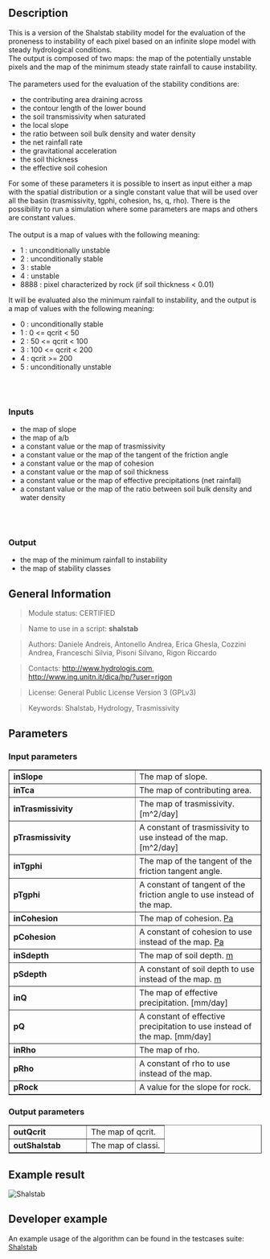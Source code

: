 <h2>Description</h2>

This is a version of the Shalstab stability model for the evaluation of the proneness to instability of each pixel based on an infinite slope model with steady hydrological conditions.
<br>
The output is composed of two maps: the map of the potentially unstable pixels and the map of the minimum steady state rainfall to cause instability.<br>
<br>
The parameters used for the evaluation of the stability conditions are:<br>
<ul>
<li>the contributing area draining across</li>
<li>the contour length of the lower bound</li>
<li>the soil transmissivity when saturated</li>
<li>the local slope</li>
<li>the ratio between soil bulk density and water density</li>
<li>the net rainfall rate</li>
<li>the gravitational acceleration</li>
<li>the soil thickness</li>
<li>the effective soil cohesion</li>
</ul>
For some of these parameters it is possible to insert as input either a map with the spatial distribution or a single constant value that will be used over all the basin (trasmissivity, tgphi, cohesion, hs, q, rho). There is the possibility to run a simulation where some parameters are maps and others are constant values.<br>
<br>
The output is a map of values with the following meaning:<br>
<ul>
<li>1 : unconditionally unstable</li>
<li>2 : unconditionally stable</li>
<li>3 : stable</li>
<li>4 : unstable</li>
<li>8888 : pixel characterized by rock (if soil thickness < 0.01)</li>
</ul>

It will be evaluated also the minimum rainfall to instability, and the output is a map of values with the following meaning:<br>
<ul>
<li>0 : unconditionally stable</li>
<li>1 : 0 <= qcrit < 50</li>
<li>2 : 50 <= qcrit < 100</li>
<li>3 : 100 <= qcrit < 200</li>
<li>4 : qcrit >= 200</li>
<li>5 : unconditionally unstable</li>
</ul>
<br>
<br>
<h3>Inputs</h3>
<ul>
<li>the map of slope</li>
<li>the map of a/b</li>
<li>a constant value or the map of trasmissivity</li>
<li>a constant value or the map of the tangent of the friction angle</li>
<li>a constant value or the map of cohesion</li>
<li>a constant value or the map of soil thickness</li>
<li>a constant value or the map of effective precipitations (net rainfall)</li>
<li>a constant value or the map of the ratio between soil bulk density and water density</li>
</ul>
<br>
<br>
<h3>Output</h3>
<ul>
<li>the map of the minimum rainfall to instability</li>
<li>the map of stability classes</li>
</ul>


<h2>General Information</h2>

<blockquote>Module status: CERTIFIED</blockquote>

<blockquote>Name to use in a script: <b>shalstab</b></blockquote>

<blockquote>Authors: Daniele Andreis, Antonello Andrea, Erica Ghesla, Cozzini Andrea, Franceschi Silvia, Pisoni Silvano, Rigon Riccardo</blockquote>

<blockquote>Contacts: <a href='http://www.hydrologis.com'>http://www.hydrologis.com</a>, <a href='http://www.ing.unitn.it/dica/hp/?user=rigon'>http://www.ing.unitn.it/dica/hp/?user=rigon</a></blockquote>

<blockquote>License: General Public License Version 3 (GPLv3)</blockquote>

<blockquote>Keywords: Shalstab, Hydrology, Trasmissivity</blockquote>


<h2>Parameters</h2>

<h3>Input parameters</h3>
<table cellpadding='10' width='70%' border='1'>
<tr>
<td width='50%'> <b>inSlope</b> </td><td width='50%'> The map of slope. </td>
</tr>
<tr>
<td width='50%'> <b>inTca</b> </td><td width='50%'> The map of contributing area. </td>
</tr>
<tr>
<td width='50%'> <b>inTrasmissivity</b> </td><td width='50%'> The map of trasmissivity. [m^2/day] </td>
</tr>
<tr>
<td width='50%'> <b>pTrasmissivity</b> </td><td width='50%'> A constant of trasmissivity to use instead of the map. [m^2/day] </td>
</tr>
<tr>
<td width='50%'> <b>inTgphi</b> </td><td width='50%'> The map of the tangent of the friction tangent angle. </td>
</tr>
<tr>
<td width='50%'> <b>pTgphi</b> </td><td width='50%'> A constant of tangent of the friction angle to use instead of the map. </td>
</tr>
<tr>
<td width='50%'> <b>inCohesion</b> </td><td width='50%'> The map of cohesion. <a href='Pa.md'>Pa</a> </td>
</tr>
<tr>
<td width='50%'> <b>pCohesion</b> </td><td width='50%'> A constant of cohesion to use instead of the map. <a href='Pa.md'>Pa</a> </td>
</tr>
<tr>
<td width='50%'> <b>inSdepth</b> </td><td width='50%'> The map of soil depth. <a href='m.md'>m</a> </td>
</tr>
<tr>
<td width='50%'> <b>pSdepth</b> </td><td width='50%'> A constant of soil depth to use instead of the map. <a href='m.md'>m</a> </td>
</tr>
<tr>
<td width='50%'> <b>inQ</b> </td><td width='50%'> The map of effective precipitation. [mm/day] </td>
</tr>
<tr>
<td width='50%'> <b>pQ</b> </td><td width='50%'> A constant of effective precipitation to use instead of the map. [mm/day] </td>
</tr>
<tr>
<td width='50%'> <b>inRho</b> </td><td width='50%'> The map of rho. </td>
</tr>
<tr>
<td width='50%'> <b>pRho</b> </td><td width='50%'> A constant of rho to use instead of the map. </td>
</tr>
<tr>
<td width='50%'> <b>pRock</b> </td><td width='50%'> A value for the slope for rock. </td>
</tr>
</table>

<h3>Output parameters</h3>
<table cellpadding='10' width='70%' border='1'>
<tr>
<td width='50%'> <b>outQcrit</b> </td><td width='50%'> The map of qcrit. </td>
</tr>
<tr>
<td width='50%'> <b>outShalstab</b> </td><td width='50%'> The map of classi. </td>
</tr>
</table>

<h2>Example result</h2>

<img src='http://wiki.jgrasstools.googlecode.com/git/images/hortonmachine/shalstab.png' alt='Shalstab' />
<br>
<h2>Developer example</h2>

An example usage of the algorithm can be found in the testcases suite:<br>
<a href='http://code.google.com/p/jgrasstools/source/browse/hortonmachine/src/test/java/org/jgrasstools/hortonmachine/models/hm/TestShalstab.java'>Shalstab</a>